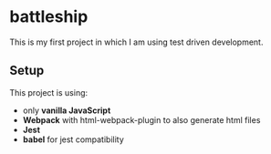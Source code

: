 # battleship
This is my first project in which I am using test driven development.

## Setup
This project is using:
- only **vanilla JavaScript**
- **Webpack** with html-webpack-plugin to also generate html files
- **Jest**
- **babel** for jest compatibility
